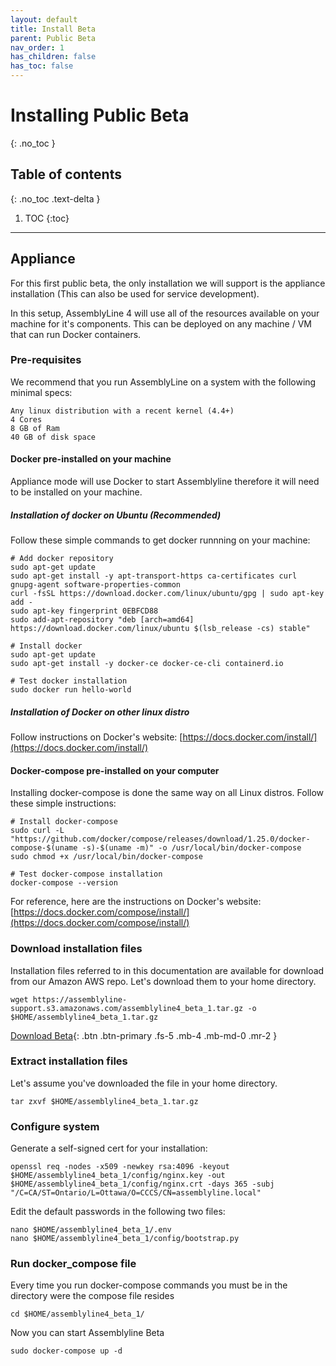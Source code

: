 ```yaml
---
layout: default
title: Install Beta
parent: Public Beta
nav_order: 1
has_children: false
has_toc: false
---
```


# Installing Public Beta
{: .no_toc }

## Table of contents
{: .no_toc .text-delta }

1. TOC
{:toc}

---

## Appliance

For this first public beta, the only installation we will support is the appliance installation (This can also be used for service development).

In this setup, AssemblyLine 4 will use all of the resources available on your machine for it's components. This can be deployed on any machine / VM that can run Docker containers. 

### Pre-requisites

We recommend that you run AssemblyLine on a system with the following minimal specs:

    Any linux distribution with a recent kernel (4.4+)
    4 Cores
    8 GB of Ram
    40 GB of disk space

#### Docker pre-installed on your machine
Appliance mode will use Docker to start Assemblyline therefore it will need to be installed on your machine.

##### Installation of docker on Ubuntu (Recommended)
Follow these simple commands to get docker runnning on your machine:

    # Add docker repository
    sudo apt-get update
    sudo apt-get install -y apt-transport-https ca-certificates curl gnupg-agent software-properties-common
    curl -fsSL https://download.docker.com/linux/ubuntu/gpg | sudo apt-key add -
    sudo apt-key fingerprint 0EBFCD88
    sudo add-apt-repository "deb [arch=amd64] https://download.docker.com/linux/ubuntu $(lsb_release -cs) stable"

    # Install docker
    sudo apt-get update
    sudo apt-get install -y docker-ce docker-ce-cli containerd.io

    # Test docker installation
    sudo docker run hello-world

##### Installation of Docker on other linux distro

Follow instructions on Docker's website: [https://docs.docker.com/install/](https://docs.docker.com/install/)

#### Docker-compose pre-installed on your computer
Installing docker-compose is done the same way on all Linux distros. Follow these simple instructions:

    # Install docker-compose
    sudo curl -L "https://github.com/docker/compose/releases/download/1.25.0/docker-compose-$(uname -s)-$(uname -m)" -o /usr/local/bin/docker-compose
    sudo chmod +x /usr/local/bin/docker-compose
    
    # Test docker-compose installation
    docker-compose --version

For reference, here are the instructions on Docker's website: [https://docs.docker.com/compose/install/](https://docs.docker.com/compose/install/)

### Download installation files

Installation files referred to in this documentation are available for download from our Amazon AWS repo. Let's download them to your home directory.

    wget https://assemblyline-support.s3.amazonaws.com/assemblyline4_beta_1.tar.gz -o $HOME/assemblyline4_beta_1.tar.gz

[Download Beta](https://assemblyline-support.s3.amazonaws.com/assemblyline4_beta_1.tar.gz){: .btn .btn-primary .fs-5 .mb-4 .mb-md-0 .mr-2 }

### Extract installation files

Let's assume you've downloaded the file in your home directory.

    tar zxvf $HOME/assemblyline4_beta_1.tar.gz

### Configure system

Generate a self-signed cert for your installation:

    openssl req -nodes -x509 -newkey rsa:4096 -keyout $HOME/assemblyline4_beta_1/config/nginx.key -out $HOME/assemblyline4_beta_1/config/nginx.crt -days 365 -subj "/C=CA/ST=Ontario/L=Ottawa/O=CCCS/CN=assemblyline.local"


Edit the default passwords in the following two files:
    
    nano $HOME/assemblyline4_beta_1/.env
    nano $HOME/assemblyline4_beta_1/config/bootstrap.py


### Run docker_compose file
Every time you run docker-compose commands you must be in the directory were the compose file resides

    cd $HOME/assemblyline4_beta_1/

Now you can start Assemblyline Beta

    sudo docker-compose up -d